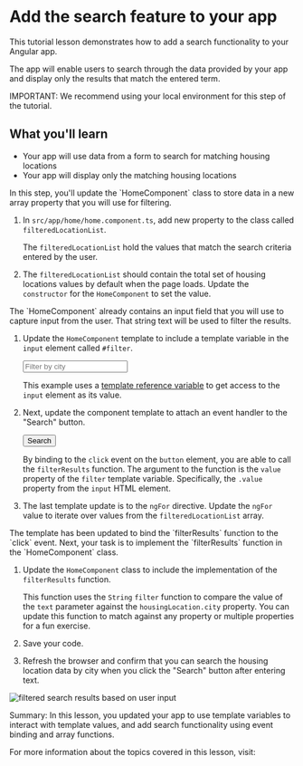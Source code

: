 # Add the search feature to your app

This tutorial lesson demonstrates how to add a search functionality to your Angular app.

The app will enable users to search through the data provided by your app and display only the results that match the entered term.

<docs-video src="https://www.youtube.com/embed/5K10oYJ5Y-E?si=TiuNKx_teR9baO7k&amp;start=457"/>

IMPORTANT: We recommend using your local environment for this step of the tutorial.

## What you'll learn

* Your app will use data from a form to search for matching housing locations
* Your app will display only the matching housing locations

<docs-workflow>

<docs-step title="Update the home component properties">
In this step, you'll update the `HomeComponent` class to store data in a new array property that you will use for filtering.

1. In `src/app/home/home.component.ts`, add new property to the class called `filteredLocationList`.

    <docs-code header="Add the filtered results property" path="adev/src/content/tutorials/first-app/steps/14-http/src/app/home/home.component.ts" visibleLines="[30]"/>

    The `filteredLocationList` hold the values that match the search criteria entered by the user.

1. The `filteredLocationList` should contain the total set of housing locations values by default when the page loads. Update the `constructor` for the `HomeComponent` to set the value.

    <docs-code header="Set the value of filteredLocationList" path="adev/src/content/tutorials/first-app/steps/14-http/src/app/home/home.component.ts" visibleLines="[31,34]"/>

</docs-step>

<docs-step title="Update the home component template">
The `HomeComponent` already contains an input field that you will use to capture input from the user. That string text will be used to filter the results.

1. Update the `HomeComponent` template to include a template variable in the `input` element called `#filter`.

    <docs-code header="Add a template variable to HomeComponent's template" language="html">
        <input type="text" placeholder="Filter by city" #filter>
    </docs-code>

    This example uses a [template reference variable](guide/templates) to get access to the `input` element as its value.

1. Next, update the component template to attach an event handler to the "Search" button.

    <docs-code header="Bind the click event" language="html">
        <button class="primary" type="button" (click)="filterResults(filter.value)">Search</button>
    </docs-code>

    By binding to the `click` event on the `button` element, you are able to call the `filterResults` function. The argument to the function is the `value` property of the `filter` template variable. Specifically, the `.value` property from the `input` HTML element.

1. The last template update is to the `ngFor` directive. Update the `ngFor` value to iterate over values from the `filteredLocationList` array.

    <docs-code header="Update the ngFor directive value" language="html">
        <app-housing-location *ngFor="let housingLocation of filteredLocationList" [housingLocation]="housingLocation"></app-housing-location>
    </docs-code>

</docs-step>

<docs-step title="Implement the event handler function">
The template has been updated to bind the `filterResults` function to the `click` event. Next, your task is to implement the `filterResults` function in the `HomeComponent` class.

1. Update the `HomeComponent` class to include the implementation of the `filterResults` function.

    <docs-code header="Add the filterResults function implementation" path="adev/src/content/tutorials/first-app/steps/14-http/src/app/home/home.component.ts" visibleLines="[35,44]"/>

    This function uses the `String` `filter` function to compare the value of the `text` parameter against the `housingLocation.city` property. You can update this function to match against any property or multiple properties for a fun exercise.

1. Save your code.

1. Refresh the browser and confirm that you can search the housing location data by city when you click the "Search" button after entering text.

<img alt="filtered search results based on user input" src="assets/images/tutorials/first-app/homes-app-lesson-13-step-3.png">
</docs-step>

</docs-workflow>

Summary: In this lesson, you updated your app to use template variables to interact with template values, and add search functionality using event binding and array functions.

For more information about the topics covered in this lesson, visit:

<docs-pill-row>
  <docs-pill href="guide/templates" title="Template Variables"/>
  <docs-pill href="guide/templates/event-binding" title="Event Handling"/>
</docs-pill-row>
